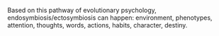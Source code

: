 Based on this pathway of evolutionary psychology, endosymbiosis/ectosymbiosis can happen: environment, phenotypes, attention, thoughts, words, actions, habits, character, destiny. 
